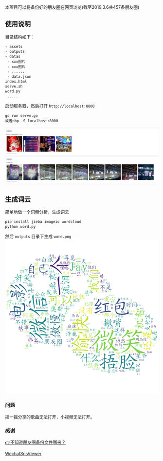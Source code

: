本项目可以将备份好的朋友圈在网页浏览(截至2019.3.6共457条朋友圈)

## 使用说明
目录结构如下：
```
- assets
- outputs
- datas
 - xxx图片
 - xxx图片
 - ......
 - data.json
index.html
serve.sh
word.py
......
```

启动服务器，然后打开 `http://localhost:8000`
```
go run serve.go
或者php -S localhost:8000
```
![](./assets/朋友圈.png)

## 生成词云
简单地做一个词频分析，生成词云

```
pip install jieba imageio wordcloud
python word.py
```

然后 `outputs` 目录下生成 `word.png`
![](./outputs/word.png)
### 问题
摇一摇分享的歌曲无法打开，小视频无法打开。

### 感谢
[👉不知道朋友圈备份文件哪来？](https://mp.weixin.qq.com/s?__biz=Mzg4MDExMTUwMw==&mid=2247483679&idx=1&sn=12f73bf7f92f94b12ec057e64913b0f8&chksm=cf7b7bfff80cf2e9afa369117e5da5733854f4823e70dddce64a5537a7de3c24bb1b121727cb&token=1469653834&lang=zh_CN#rd)

[WechatSnsViewer](https://github.com/coolzilj/WechatSnsViewer)